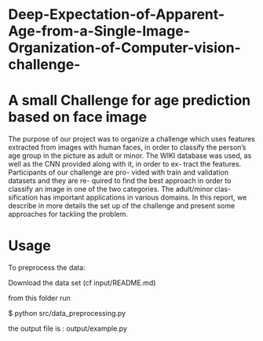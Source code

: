 # Deep-Expectation-of-Apparent-Age-from-a-Single-Image-Organization-of-Computer-vision-challenge-

# A small Challenge for age prediction based on face image

The purpose of our project was to organize a challenge which uses features extracted from images with human faces, 
in order to classify the person’s age group in the picture as adult or minor. The WIKI database was used, as well as 
the CNN provided along with it, in order to ex- tract the features. Participants of our challenge are pro- vided with train
and validation datasets and they are re- quired to find the best approach in order to classify an image in one of the two 
categories. The adult/minor clas- sification has important applications in various domains. In this report, we describe in
more details the set up of the challenge and present some approaches for tackling the problem.

# Usage

To preprocess the data:

Download the data set (cf input/README.md)

from this folder run

$ python src/data_preprocessing.py

the output file is : output/example.py
